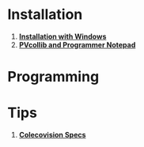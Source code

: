 # Installation #

  1. **[Installation with Windows](https://github.com/alekmaul/pvcollib/wiki/Installation-with-Windows)**
  1. **[PVcollib and Programmer Notepad](https://github.com/alekmaul/pvcollib/wiki/PVcollib-and-Programmer-Notepad)**

# Programming #

# Tips #
  1. **[Colecovision Specs](https://github.com/alekmaul/pvcollib/wiki/Complete-Colecovision-Specs)**